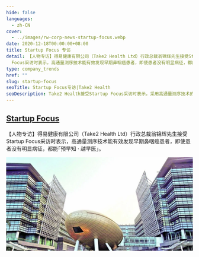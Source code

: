 ```yaml
---
hide: false
languages:
  - zh-CN
cover:
  - ../images/rw-corp-news-startup-focus.webp
date: 2020-12-18T00:00:00+08:00
title: Startup Focus 专访
detail: 【人物专访】得易健康有限公司（Take2 Health Ltd）行政总裁翁锦辉先生接受Startup
  Focus采访时表示，高通量测序技术能有效发现早期鼻咽癌患者，即使患者没有明显病征，都能｢预早知 · 越早医｣。
type: company_trends
href: ""
slug: startup-focus
seoTitle: Startup Focus专访|Take2 Health
seoDescription: Take2 Health接受Startup Focus采访时表示，采用高通量测序技术的早期鼻咽癌筛查能有效发现没有明显病症的早期患者。
---
```

## **[Startup Focus](https://www.facebook.com/take2health.ltd/posts/104487845254988)**

【人物专访】得易健康有限公司（Take2 Health Ltd）行政总裁翁锦辉先生接受Startup Focus采访时表示，高通量测序技术能有效发现早期鼻咽癌患者，即使患者没有明显病征，都能｢预早知 · 越早医｣。

![高通量测序技术能有效发现早期鼻咽癌患者](../images/rw-corp-news-startup-focus.webp)